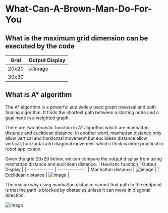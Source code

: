 # What-Can-A-Brown-Man-Do-For-You
## What is the maximum  grid dimension can be executed by the code
| Grid  | Output Display |
| ------------- | ------------- |
| 20x20  | ![image](https://github.com/user-attachments/assets/ac639415-9077-4f2d-a972-7f378230510e)  |
| 30x30  |   |

## What is A* algorithm

The A* algorithm is a powerful and widely used graph traversal and path finding algorithm. It finds the shortest path between a starting node and a goal node in a weighted graph. 

There are two heuristic function in A* algorithm which are manhattan distance and euclidean distance. In another word, manhattan distance only allow vertical and horizontal movement but euclidean distance allow vertical, horizontal and diagonal movement which i think is more practical in robot application.

Given the grid 20x20 below, we can compare the output display from using manhattan distance and euclidean distance.
| Heuristic function  | Output Display |
| ------------- | ------------- |
| Manhattan distance  | ![image](https://github.com/user-attachments/assets/595d2eda-62e5-439b-91aa-5b19615560ff)  |
| Euclidean distance  | ![image](https://github.com/user-attachments/assets/ac639415-9077-4f2d-a972-7f378230510e)  |

The reason why using manhattan distance cannot find path to the endpoint is that the path is blocked by obstacles unless it can move in diagonal direction.

![image](https://github.com/user-attachments/assets/420de3b0-27ca-4ae4-b0e3-b867c1a91a91)



